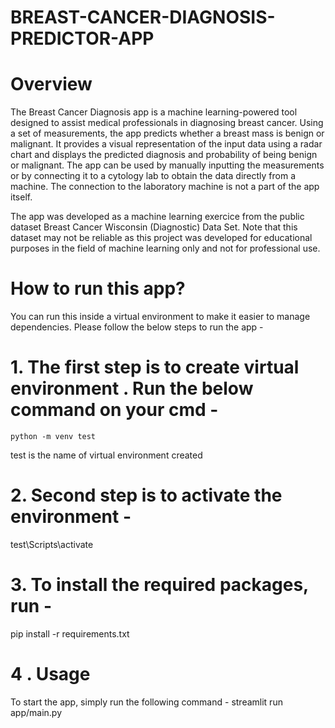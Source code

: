 # BREAST-CANCER-DIAGNOSIS-PREDICTOR-APP

# Overview

The Breast Cancer Diagnosis app is a machine learning-powered tool designed to assist medical professionals in diagnosing breast cancer. Using a set of measurements, the app predicts whether a breast mass is benign or malignant. It provides a visual representation of the input data using a radar chart and displays the predicted diagnosis and probability of being benign or malignant. The app can be used by manually inputting the measurements or by connecting it to a cytology lab to obtain the data directly from a machine. The connection to the laboratory machine is not a part of the app itself.

The app was developed as a machine learning exercice from the public dataset Breast Cancer Wisconsin (Diagnostic) Data Set. Note that this dataset may not be reliable as this project was developed for educational purposes in the field of machine learning only and not for professional use.

# How to run this app?

You can run this inside a virtual environment to make it easier to manage dependencies.
Please follow the below steps to run the app - 

# 1. The first step is to create virtual environment . Run the below command on your cmd -
    python -m venv test

   test is the name of virtual environment created

# 2. Second step is to activate the environment -
   test\Scripts\activate

# 3. To install the required packages, run -
   pip install -r requirements.txt

# 4 . Usage

To start the app, simply run the following command - 
streamlit run app/main.py
